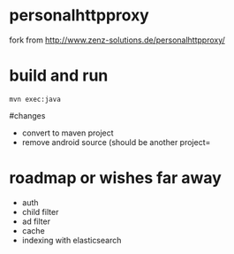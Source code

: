 # personalhttpproxy

fork from
http://www.zenz-solutions.de/personalhttpproxy/

# build and run
    mvn exec:java

#changes

* convert to maven project
* remove android source (should be another project=

# roadmap or wishes far away 
* auth
* child filter
* ad filter
* cache
* indexing with elasticsearch
